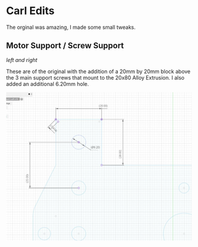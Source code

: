 # Carl Edits

The orginal was amazing, I made some small tweaks.

## Motor Support / Screw Support

*left and right*

These are of the original with the addition of a 20mm by 20mm block above the 3 main support screws that mount to the 20x80 Alloy Extrusion. 
I also added an additional 6.20mm hole. 

![addition-of-a-20mm-by-20mm-block](./addition-of-a-20mm-by-20mm-block.jpg)